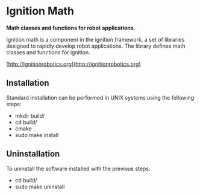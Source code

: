 # Ignition Math 

**Math classes and functions for robot applications.**

Ignition math is a component in the ignition framework, a set of libraries
designed to rapidly develop robot applications. The library defines math
classes and functions for ignition.
  
  [http://ignitionrobotics.org](http://ignitionrobotics.org)

## Installation

Standard installation can be performed in UNIX systems using the following 
steps:

 - mkdir build/
 - cd build/
 - cmake ..
 - sudo make install

## Uninstallation 

To uninstall the software installed with the previous steps:

 - cd build/
 - sudo make uninstall
